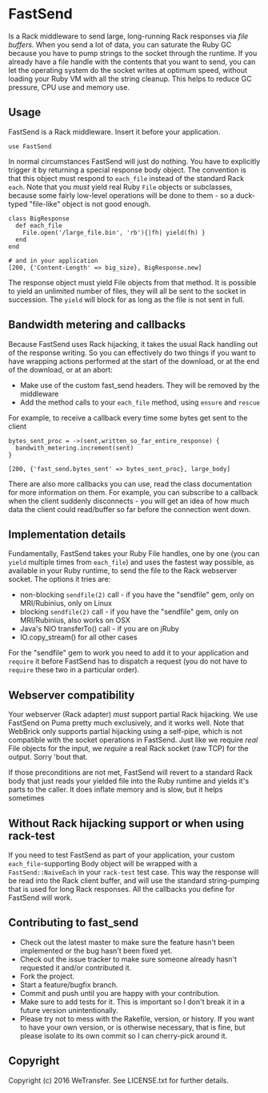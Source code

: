 # FastSend

Is a Rack middleware to send large, long-running Rack responses via _file buffers._
When you send a lot of data, you can saturate the Ruby GC because you have to pump
strings to the socket through the runtime. If you already have a file handle with
the contents that you want to send, you can let the operating system do the socket
writes at optimum speed, without loading your Ruby VM with all the string
cleanup. This helps to reduce GC pressure, CPU use and memory use.

## Usage

FastSend is a Rack middleware. Insert it before your application.

    use FastSend

In normal circumstances FastSend will just do nothing. You have to explicitly trigger it
by returning a special response body object. The convention is that this object must respond
to `each_file` instead of the standard Rack `each`. Note that you _must_ yield real Ruby `File`
objects or subclasses, because some fairly low-level operations will be done to them - so a duck-typed
"file-like" object is not good enough.

    class BigResponse
      def each_file
        File.open('/large_file.bin', 'rb'){|fh| yield(fh) }
      end
    end
    
    # and in your application
    [200, {'Content-Length' => big_size}, BigResponse.new]

The response object must yield File objects from that method. It is possible to yield an unlimited
number of files, they will all be sent to the socket in succession. The `yield` will block
for as long as the file is not sent in full.

## Bandwidth metering and callbacks

Because FastSend uses Rack hijacking, it takes the usual Rack handling out of the response writing.
So you can effectively do two things if you want to have wrapping actions performed at the start of
the download, or at the end of the download, or at an abort:

* Make use of the custom fast_send headers. They will be removed by the middleware
* Add the method calls to your `each_file` method, using `ensure` and `rescue`

For example, to receive a callback every time some bytes get sent to the client
  
    bytes_sent_proc = ->(sent,written_so_far_entire_response) {
      bandwith_metering.increment(sent)
    }
    
    [200, {'fast_send.bytes_sent' => bytes_sent_proc}, large_body]

There are also more callbacks you can use, read the class documentation for more information on them.
For example, you can subscribe to a callback when the client suddenly disconnects - you will get an idea
of how much data the client could read/buffer so far before the connection went down.

## Implementation details

Fundamentally, FastSend takes your Ruby File handles, one by one (you can `yield` multiple times from `each_file`)
and uses the fastest way possible, as available in your Ruby runtime, to send the file to the Rack webserver socket.
The options it tries are:

* non-blocking `sendfile(2)` call - if you have the "sendfile" gem, only on MRI/Rubinius, only on Linux
* blocking `sendfile(2)` call - if you have the "sendfile" gem, only on MRI/Rubinius, also works on OSX
* Java's NIO transferTo() call - if you are on jRuby
* IO.copy_stream() for all other cases

For the "sendfile" gem to work you need to add it to your application and `require` it before FastSend
has to dispatch a request (you do not have to `require` these two in a particular order).

## Webserver compatibility

Your webserver (Rack adapter) _must_ support partial Rack hijacking. We use FastSend on Puma pretty much
exclusively, and it works well. Note that WebBrick only supports partial hijacking using a self-pipe, which
is not compatible with the socket operations in FastSend. Just like we require _real_ File objects for the
input, we _require_ a real Rack socket (raw TCP) for the output. Sorry 'bout that.

If those preconditions are not met, FastSend will revert to a standard Rack body that just reads your
yielded file into the Ruby runtime and yields it's parts to the caller. It does inflate memory and is
slow, but it helps sometimes

## Without Rack hijacking support or when using rack-test

If you need to test FastSend as part of your application, your custom `each_file`-supporting Body object
will be wrapped with a `FastSend::NaiveEach` in your `rack-test` test case. This way the response will
be read into the Rack client buffer, and will use the standard string-pumping that is used for long Rack
responses. All the callbacks you define for FastSend will work.

## Contributing to fast_send
 
* Check out the latest master to make sure the feature hasn't been implemented or the bug hasn't been fixed yet.
* Check out the issue tracker to make sure someone already hasn't requested it and/or contributed it.
* Fork the project.
* Start a feature/bugfix branch.
* Commit and push until you are happy with your contribution.
* Make sure to add tests for it. This is important so I don't break it in a future version unintentionally.
* Please try not to mess with the Rakefile, version, or history. If you want to have your own version, or is otherwise necessary, that is fine, but please isolate to its own commit so I can cherry-pick around it.

## Copyright

Copyright (c) 2016 WeTransfer. See LICENSE.txt for further details.